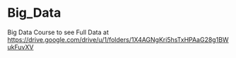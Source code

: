 # Big_Data
Big Data Course
to see Full Data at https://drive.google.com/drive/u/1/folders/1X4AGNgKri5hsTxHPAaG28g1BWukFuvXV
